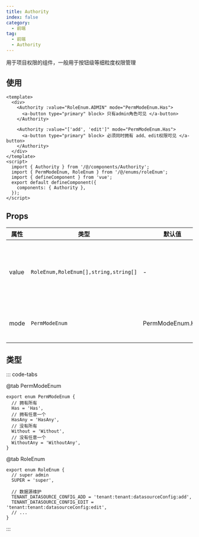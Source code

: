 ```yaml
---
title: Authority
index: false
category:
  - 前端
tag:
  - 前端
  - Authority
---
```


用于项目权限的组件，一般用于按钮级等细粒度权限管理

## 使用

```vue
<template>
  <div>
    <Authority :value="RoleEnum.ADMIN" mode="PermModeEnum.Has">
      <a-button type="primary" block> 只有admin角色可见 </a-button>
    </Authority>
    
    <Authority :value="['add', 'edit']" mode="PermModeEnum.Has">
      <a-button type="primary" block> 必须同时拥有 add、edit权限可见 </a-button>
    </Authority>
  </div>
</template>
<script>
  import { Authority } from '/@/components/Authority';
  import { PermModeEnum, RoleEnum } from '/@/enums/roleEnum';
  import { defineComponent } from 'vue';
  export default defineComponent({
    components: { Authority },
  });
</script>
```

## Props

| 属性  | 类型                                  | 默认值           | 说明                                     |
| ----- | ------------------------------------- | ---------------- | ---------------------------------------- |
| value | `RoleEnum,RoleEnum[],string,string[]` | -                | 角色信息或者权限编码。会自动区分权限模式 |
| mode  | `PermModeEnum`                        | PermModeEnum.Has | 权限模式【lamp扩展】                     |



## 类型

::: code-tabs

@tab PermModeEnum

```tsx
export enum PermModeEnum {
  // 拥有所有
  Has = 'Has',
  // 拥有任意一个
  HasAny = 'HasAny',
  // 没有所有
  Without = 'Without',
  // 没有任意一个
  WithoutAny = 'WithoutAny',
}
```

@tab RoleEnum

```tsx
export enum RoleEnum {
  // super admin
  SUPER = 'super',

  // 数据源维护
  TENANT_DATASOURCE_CONFIG_ADD = 'tenant:tenant:datasourceConfig:add',
  TENANT_DATASOURCE_CONFIG_EDIT = 'tenant:tenant:datasourceConfig:edit',
  // ...
}
```

:::